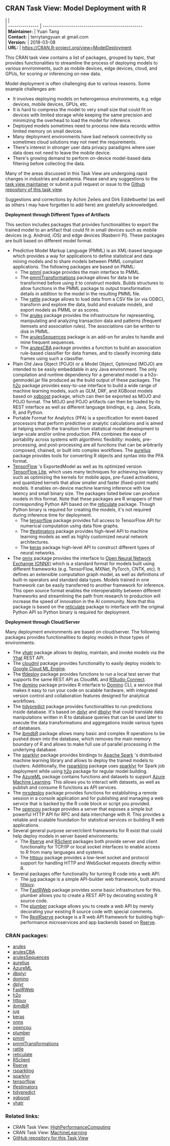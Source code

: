 ## CRAN Task View: Model Deployment with R

|                 |                                                     
| --------------- | -------------------------------------------------   
| **Maintainer:** | Yuan Tang                                           
| **Contact:**    | terrytangyuan at gmail.com                          
| **Version:**    | 2018-03-08                                          
| **URL:**        | <https://CRAN.R-project.org/view=ModelDeployment>   

<div>

This CRAN task view contains a list of packages, grouped by topic, that
provides functionalities to streamline the process of deploying models
to various environments, such as mobile devices, edge devices, cloud,
and GPUs, for scoring or inferencing on new data.

Model deployment is often challenging due to various reasons. Some
example challenges are:

  - It involves deploying models on heterogenous environments, e.g. edge
    devices, mobile devices, GPUs, etc.
  - It is hard to compress the model to very small size that could fit
    on devices with limited storage while keeping the same precision and
    minimizing the overhead to load the model for inference.
  - Deployed models sometimes need to process new data records within
    limited memory on small devices.
  - Many deployment environments have bad network connectivity so
    sometimes cloud solutions may not meet the requirements.
  - There's interest in stronger user data privacy paradigms where user
    data does not need to leave the mobile device.
  - There's growing demand to perform on-device model-based data
    filtering before collecting the data.

Many of the areas discussed in this Task View are undergoing rapid
changes in industries and academia. Please send any suggestions to the
[task view maintainer](mailto:terrytangyuan@gmail.com) or submit a pull
request or issue to the [Github repository of this task
view](https://github.com/terrytangyuan/ctv-model-deployment).

Suggestions and corrections by Achim Zeileis and Dirk Eddelbuettel (as
well as others I may have forgotten to add here) are gratefully
acknowledged.

**Deployment through Different Types of Artifacts**

This section includes packages that provides functionalities to export
the trained model to an artifact that could fit in small devices such as
mobile devices (e.g. Android, iOS) and edge devices (Rasberri Pi). These
packages are built based on different model format.

  - Predictive Model Markup Language (PMML) is an XML-based language
    which provides a way for applications to define statistical and data
    mining models and to share models between PMML compliant
    applications. The following packages are based on PMML:
      - The [pmml](https://cran.r-project.org/package=pmml) package provides the
        main interface to PMML.
      - The
        [pmmlTransformations](https://cran.r-project.org/package=pmmlTransformations)
        package allows for data to be transformed before using it to
        construct models. Builds structures to allow functions in the
        PMML package to output transformation details in addition to the
        model in the resulting PMML file.
      - The [rattle](https://cran.r-project.org/package=rattle) package allows to
        load data from a CSV file (or via ODBC), transform and explore
        the data, build and evaluate models, and export models as PMML
        or as scores.
      - The [arules](https://cran.r-project.org/package=arules) package provides the
        infrastructure for representing, manipulating and analyzing
        transaction data and patterns (frequent itemsets and association
        rules). The associations can be written to disk in PMML.
      - The [arulesSequences](https://cran.r-project.org/package=arulesSequences)
        package is an add-on for arules to handle and mine frequent
        sequences.
      - The [arulesCBA](https://cran.r-project.org/package=arulesCBA) package
        provides a function to build an association rule-based
        classifier for data frames, and to classify incoming data frames
        using such a classifier.
  - Plain Old Java Object (POJO) or a Model Object, Optimized (MOJO) are
    intended to be easily embeddable in any Java environment. The only
    compilation and runtime dependency for a generated model is a
    h2o-genmodel.jar file produced as the build output of these
    packages. The [h2o](https://cran.r-project.org/package=h2o) package provides
    easy-to-use interface to build a wide range of machine learning
    models, such as GLM, DRF, and XGBoost models based on
    [xgboost](https://cran.r-project.org/package=xgboost) package, which can then be
    exported as MOJO and POJO format. The MOJO and POJO artifacts can
    then be loaded by its REST interface as well as different language
    bindings, e.g. Java, Scala, R, and Python.
  - Portable Format for Analytics (PFA) is a specification for
    event-based processors that perform predictive or analytic
    calculations and is aimed at helping smooth the transition from
    statistical model development to large-scale and/or online
    production. PFA combines the ease of portability across systems with
    algorithmic flexibility: models, pre-processing, and post-processing
    are all functions that can be arbitrarily composed, chained, or
    built into complex workflows. The
    [aurelius](https://cran.r-project.org/package=aurelius) package provides tools
    for converting R objects and syntax into the PFA format.
  - [TensorFlow](https://www.tensorflow.org/) 's ExportedModel as well
    as its optimized version [TensorFlow
    Lite](https://www.tensorflow.org/mobile/tflite/), which uses many
    techniques for achieving low latency such as optimizing the kernels
    for mobile apps, pre-fused activations, and quantized kernels that
    allow smaller and faster (fixed-point math) models. It enables
    on-device machine learning inference with low latency and small
    binary size. The packages listed below can produce models in this
    format. Note that these packages are R wrappers of their
    corresponding Python API based on the
    [reticulate](https://cran.r-project.org/package=reticulate) package. Though
    Python binary is required for creating the models, it's not required
    during inference time for deployment.
      - The [tensorflow](https://cran.r-project.org/package=tensorflow) package
        provides full access to TensorFlow API for numerical computation
        using data flow graphs.
      - The [tfestimators](https://cran.r-project.org/package=tfestimators) package
        provides high-level API to machine learning models as well as
        highly customized neural network architectures.
      - The [keras](https://cran.r-project.org/package=keras) package high-level API
        to construct different types of neural networks.
  - The [onnx](https://cran.r-project.org/package=onnx) package provides the
    interface to [Open Neural Network Exchange (ONNX)](https://onnx.ai/)
    which is a standard format for models built using different
    frameworks (e.g. TensorFlow, MXNet, PyTorch, CNTK, etc). It defines
    an extensible computation graph model, as well as definitions of
    built-in operators and standard data types. Models trained in one
    framework can be easily transferred to another framework for
    inference. This open source format enables the interoperability
    between different frameworks and streamlining the path from research
    to production will increase the speed of innovation in the AI
    community. Note that this package is based on the
    [reticulate](https://cran.r-project.org/package=reticulate) package to interface
    with the original Python API so Python binary is required for
    deployment.

**Deployment through Cloud/Server**

Many deployment environments are based on cloud/server. The following
packages provides functionalities to deploy models in those types of
environments:

  - The [yhatr](https://cran.r-project.org/package=yhatr) package allows to deploy,
    maintain, and invoke models via the [Yhat](https://www.yhat.com)
    REST API.
  - The [cloudml](https://github.com/rstudio/cloudml) package provides
    functionality to easily deploy models to [Google Cloud ML
    Engine](https://cloud.google.com/ml-engine/).
  - The [tfdeploy](https://github.com/rstudio/tfdeploy) package provides
    functions to run a local test server that supports the same REST API
    as CloudML and [RStudio
    Connect](https://www.rstudio.com/products/connect/).
  - The [domino](https://cran.r-project.org/package=domino) package provides R
    interface to [Domino](https://www.dominodatalab.com/) CLI, a service
    that makes it easy to run your code on scalable hardware, with
    integrated version control and collaboration features designed for
    analytical workflows.
  - The [tidypredict](https://cran.r-project.org/package=tidypredict) package
    provides functionalities to run predictions inside database. It's
    based on [dplyr](https://cran.r-project.org/package=dplyr) and
    [dbplyr](https://cran.r-project.org/package=dbplyr) that could translate data
    manipulations written in R to database queries that can be used
    later to execute the data transformations and aggregations inside
    various types of databases.
  - The [ibmdbR](https://cran.r-project.org/package=ibmdbR) package allows many
    basic and complex R operations to be pushed down into the database,
    which removes the main memory boundary of R and allows to make full
    use of parallel processing in the underlying database.
  - The [sparklyr](https://cran.r-project.org/package=sparklyr) package provides
    bindings to [Apache Spark](https://spark.apache.org/) 's distributed
    machine learning library and allows to deploy the trained models to
    clusters. Additionally, the
    [rsparkling](https://cran.r-project.org/package=rsparkling) package uses
    [sparklyr](https://cran.r-project.org/package=sparklyr) for Spark job deployment
    while using [h2o](https://cran.r-project.org/package=h2o) package for regular
    model building.
  - The [AzureML](https://cran.r-project.org/package=AzureML) package contains
    functions and datasets to support [Azure Machine
    Learning](https://azure.microsoft.com/en-us/overview/machine-learning/).
    This allows you to interact with datasets, as well as publish and
    consume R functions as API services.
  - The
    [mrsdeploy](https://docs.microsoft.com/en-us/machine-learning-server/r-reference/mrsdeploy/mrsdeploy-package)
    package provides functions for establishing a remote session in a
    console application and for publishing and managing a web service
    that is backed by the R code block or script you provided.
  - The [opencpu](https://cran.r-project.org/package=opencpu) package provides a
    server that exposes a simple but powerful HTTP API for RPC and data
    interchange with R. This provides a reliable and scalable foundation
    for statistical services or building R web applications.
  - Several general purpose server/client frameworks for R exist that
    could help deploy models in server based environments:
      - The [Rserve](https://cran.r-project.org/package=Rserve) and
        [RSclient](https://cran.r-project.org/package=RSclient) packages both
        provide server and client functionality for TCP/IP or local
        socket interfaces to enable access to R from many languages and
        systems.
      - The [httpuv](https://cran.r-project.org/package=httpuv) package provides a
        low-level socket and protocol support for handling HTTP and
        WebSocket requests directly within R.
  - Several packages offer functionality for turning R code into a web
    API:
      - The [jug](https://cran.r-project.org/package=jug) package is a simple
        API-builder web framework, built around
        [httpuv](https://cran.r-project.org/package=httpuv).
      - The [FastRWeb](https://cran.r-project.org/package=FastRWeb) package provides
        some basic infrastructure for this. plumber allows you to create
        a REST API by decorating existing R source code.
      - The [plumber](https://cran.r-project.org/package=plumber) package allows you
        to create a web API by merely decorating your existing R source
        code with special comments.
      - The [RestRserve](https://github.com/dselivanov/RestRserve)
        package is a R web API framework for building high-performance
        microservices and app backends based on
        [Rserve](https://cran.r-project.org/package=Rserve).

</div>

### CRAN packages:

  - [arules](https://cran.r-project.org/package=arules)
  - [arulesCBA](https://cran.r-project.org/package=arulesCBA)
  - [arulesSequences](https://cran.r-project.org/package=arulesSequences)
  - [aurelius](https://cran.r-project.org/package=aurelius)
  - [AzureML](https://cran.r-project.org/package=AzureML)
  - [dbplyr](https://cran.r-project.org/package=dbplyr)
  - [domino](https://cran.r-project.org/package=domino)
  - [dplyr](https://cran.r-project.org/package=dplyr)
  - [FastRWeb](https://cran.r-project.org/package=FastRWeb)
  - [h2o](https://cran.r-project.org/package=h2o)
  - [httpuv](https://cran.r-project.org/package=httpuv)
  - [ibmdbR](https://cran.r-project.org/package=ibmdbR)
  - [jug](https://cran.r-project.org/package=jug)
  - [keras](https://cran.r-project.org/package=keras)
  - [onnx](https://cran.r-project.org/package=onnx)
  - [opencpu](https://cran.r-project.org/package=opencpu)
  - [plumber](https://cran.r-project.org/package=plumber)
  - [pmml](https://cran.r-project.org/package=pmml)
  - [pmmlTransformations](https://cran.r-project.org/package=pmmlTransformations)
  - [rattle](https://cran.r-project.org/package=rattle)
  - [reticulate](https://cran.r-project.org/package=reticulate)
  - [RSclient](https://cran.r-project.org/package=RSclient)
  - [Rserve](https://cran.r-project.org/package=Rserve)
  - [rsparkling](https://cran.r-project.org/package=rsparkling)
  - [sparklyr](https://cran.r-project.org/package=sparklyr)
  - [tensorflow](https://cran.r-project.org/package=tensorflow)
  - [tfestimators](https://cran.r-project.org/package=tfestimators)
  - [tidypredict](https://cran.r-project.org/package=tidypredict)
  - [xgboost](https://cran.r-project.org/package=xgboost)
  - [yhatr](https://cran.r-project.org/package=yhatr)

### Related links:

  - CRAN Task View:
    [HighPerformanceComputing](HighPerformanceComputing.html)
  - CRAN Task View: [MachineLearning](MachineLearning.html)
  - [GitHub repository for this Task
    View](https://github.com/terrytangyuan/ctv-model-deployment)
